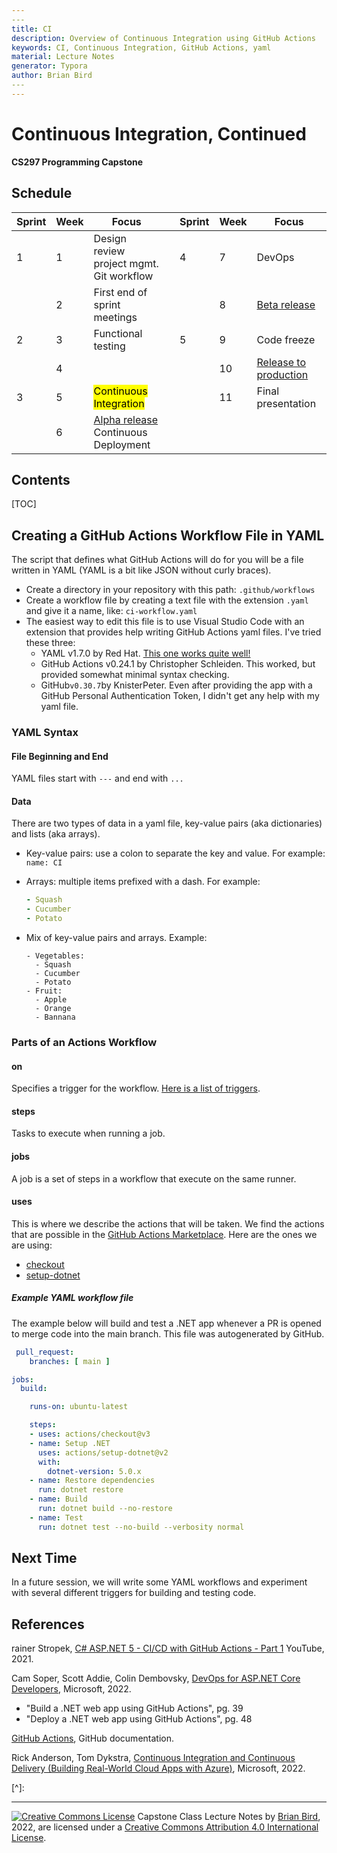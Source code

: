 ```yaml
---
​---
title: CI
description: Overview of Continuous Integration using GitHub Actions
keywords: CI, Continuous Integration, GitHub Actions, yaml
material: Lecture Notes
generator: Typora
author: Brian Bird
​---
---
```


<h1>Continuous Integration, Continued</h1>

**CS297 Programming Capstone**



<h2>Schedule</h2>

| Sprint | Week | Focus                                              |      | Sprint | Week | Focus                        |
| ------ | ---- | -------------------------------------------------- | ---- | ------ | ---- | ---------------------------- |
| 1      | 1    | Design review<br />project mgmt.<br />Git workflow |      | 4      | 7    | DevOps                       |
|        | 2    | First end of sprint meetings                       |      |        | 8    | <u>Beta release</u>          |
| 2      | 3    | Functional testing                                 |      | 5      | 9    | Code freeze                  |
|        | 4    |                                                    |      |        | 10   | <u>Release to production</u> |
| 3      | 5    | <mark>Continuous Integration</mark>                |      |        | 11   | Final presentation           |
|        | 6    | <u>Alpha release</u><br />Continuous Deployment    |      |        |      |                              |



<h2>Contents</h2>

[TOC]

## Creating a GitHub Actions Workflow File in YAML

The script that defines what GitHub Actions will do for you will be a file written in YAML (YAML is a bit like JSON without curly braces).

- Create a directory in your repository with this path:
  `.github/workflows`
- Create a workflow file by creating a text file with the extension `.yaml` and give it a name, like:
  `ci-workflow.yaml`
- The easiest way to edit this file is to use Visual Studio Code with an extension that provides help writing GitHub Actions yaml files. I've tried these three:
  - YAML v1.7.0 by Red Hat. <u>This one works quite well!</u>
  - GitHub Actions v0.24.1 by Christopher Schleiden. This worked, but provided somewhat minimal syntax checking.
  - GitHub`v0.30.7`by KnisterPeter. Even after providing the app with a GitHub Personal Authentication Token, I didn't get any help with my yaml file.

### YAML Syntax

#### File Beginning and End

YAML files start with `---` and end with `...`

#### Data

There are two types of data in a yaml file, key-value pairs (aka dictionaries) and lists (aka arrays).

- Key-value pairs: use a colon to separate the key and value. 
  For example: `name: CI`

- Arrays: multiple items prefixed with a dash. For example:
  ```yaml
  - Squash
  - Cucumber
  - Potato
  ```

- Mix of key-value pairs and arrays. Example:
  ```
  - Vegetables:
  	- Squash
  	- Cucumber
  	- Potato
  - Fruit:
  	- Apple
  	- Orange
  	- Bannana
  ```

### Parts of an Actions Workflow

#### on

Specifies a trigger for the workflow. [Here is a list of triggers](https://docs.github.com/en/actions/using-workflows/events-that-trigger-workflows).

#### steps

Tasks to execute when running a job.

#### jobs

A job is a set of steps in a workflow that execute on the same runner.

#### uses

This is where we describe the actions that will be taken. We find the actions that are possible in the [GitHub Actions Marketplace](https://github.com/marketplace?type=actions). Here are the ones we are using:

- [checkout](https://github.com/marketplace/actions/checkout)
- [setup-dotnet](https://github.com/marketplace/actions/setup-dotnet)



##### Example YAML workflow file

The example below will build and test a .NET app whenever a PR is opened to merge code into the main branch. This file was autogenerated by GitHub.

```YAML
 pull_request:
    branches: [ main ]

jobs:
  build:

    runs-on: ubuntu-latest

    steps:
    - uses: actions/checkout@v3
    - name: Setup .NET
      uses: actions/setup-dotnet@v2
      with:
        dotnet-version: 5.0.x
    - name: Restore dependencies
      run: dotnet restore
    - name: Build
      run: dotnet build --no-restore
    - name: Test
      run: dotnet test --no-build --verbosity normal

```



## Next Time

In a future session, we will write some YAML workflows and experiment with several different triggers for building and testing code.



## References

rainer Stropek, [C# ASP.NET 5 - CI/CD with GitHub Actions - Part 1](https://youtu.be/R5ppadIsGbA) YouTube, 2021.

Cam Soper, Scott Addie, Colin Dembovsky, [DevOps for ASP.NET Core Developers](https://docs.microsoft.com/en-us/dotnet/architecture/devops-for-aspnet-developers/), Microsoft, 2022.

- "Build a .NET web app using GitHub Actions", pg. 39
- "Deploy a .NET web app using GitHub Actions", pg. 48

[GitHub Actions](https://docs.github.com/en/actions), GitHub documentation.

Rick Anderson, Tom Dykstra, [Continuous Integration and Continuous Delivery (Building Real-World Cloud Apps with Azure)](https://docs.microsoft.com/en-us/aspnet/aspnet/overview/developing-apps-with-windows-azure/building-real-world-cloud-apps-with-windows-azure/continuous-integration-and-continuous-delivery), Microsoft, 2022.

[^]: 



------

[![Creative Commons License](https://i.creativecommons.org/l/by/4.0/88x31.png)](http://creativecommons.org/licenses/by/4.0/)
Capstone Class Lecture Notes by [Brian Bird](https://profbird.dev), <time>2022</time>, are licensed under a [Creative Commons Attribution 4.0 International License](http://creativecommons.org/licenses/by/4.0/). 